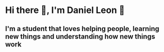# Hi there :wave:, I'm Daniel Leon 	:vulcan_salute:

## I'm a student that loves helping people, learning new things and understanding how new things work 
